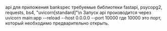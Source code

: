 api для приложения bankspec требуемые библиотеки fastapi, psycopg2, requests, bs4, "uvicorn[standard]"\n
Запуск api производится через uvicorn main:app --reload --host 0.0.0.0 --port 10000 где 10000 это порт, который необходимо предварительно открыть.
